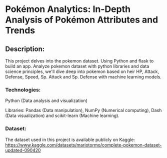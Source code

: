# Pokémon Analytics: In-Depth Analysis of Pokémon Attributes and Trends

## Description:

This project delves into the pokemon dataset. Using Python and flask to build an app. Analyze pokemon dataset with python libraries and data science principles, we'll dive deep into pokemon based on heir HP, Attack, Defense, Speed, Sp. Attack and Sp. Defense with machine learning models.

### Technologies:

Python (Data analysis and visualization)

Libraries: Pandas (Data manipulation), NumPy (Numerical computing), Dash (Data visualization) and scikit-learn (Machine learning).
### Dataset:
The dataset used in this project is available publicly on Kaggle: https://www.kaggle.com/datasets/mariotormo/complete-pokemon-dataset-updated-090420
